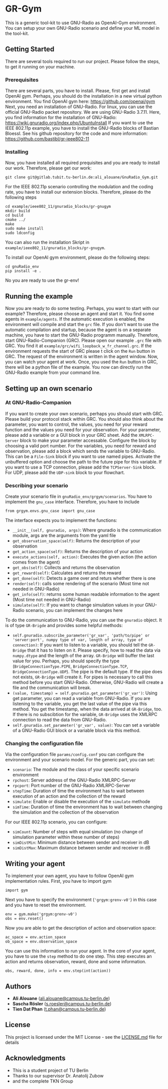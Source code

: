 # GR-Gym

This is a generic tool-kit to use GNU-Radio as OpenAI-Gym environment. You can setup your own GNU-Radio scenario and define your ML model in the tool-kit.

## Getting Started

There are several tools required to run our project. Please follow the steps, to get it running on your machine.

### Prerequisites

There are several parts, you have to install.
Please, first get and install OpenAI gym. Perhaps, you should do the installation in a new virtual python environment. You find OpenAI gym here: https://github.com/openai/gym
Next, you need an installation of GNU-Radio. For linux, you can use the official GNU-Radio packet repository. We are using GNU-Radio 3.7.11. Here, you find information for the installation of GNU-Radio: https://wiki.gnuradio.org/index.php/UbuntuInstall
If you want to use the IEEE 802.11p example, you have to install the GNU-Radio blocks of Bastian Bloessl. See his github repository for the code and more information: https://github.com/bastibl/gr-ieee802-11

### Installing

Now, you have installed all required prequisites and you are ready to install our work. Therefore, please get our work:
```
git clone git@gitlab.tubit.tu-berlin.de:ali_alouane/GnuRadio_Gym.git
```

For the IEEE 802.11p scenario controlling the modulation and the coding rate, you have to install our extension blocks. Therefore, please do the following steps
```
cd example/ieee802_11/gnuradio_blocks/gr-gnugym
mkdir build
cd build
cmake ../
make
sudo make install
sudo ldconfig
```
You can also run the installation Skript in `example/ieee802_11/gnuradio_blocks/gr-gnugym`.

To install our OpenAI gym environment, please do the following steps:

```
cd gnuRadio_env
pip install -e .
```

No you are ready to use the gr-env!

## Running the example

Now you are ready to do some testing. Perhaps, you want to start with our example? Therefore, please choose an agent and start it. You find some agents in `example/agents`. If the automatic execution is enabled, the environment will compile and start the `grc` file.
If you don't want to use the automatic compilation and startup, because the agent is on a separate machine, you have to start the GNU-Radio programm manually. Therefore, start GNU-Radio-Companion (GRC). Please open our example `.grc` file with GRC. You find it at `example/grc/wifi_loopback_w_fr_channel.grc`. If the environment requests the start of GRC please t click on the `Run` button in GRC. The request of the environment is written in the agent window. Now, you can watch your agent at work.
Once, you used the `Run` button in GRC, there will be a python file of the example. You now can directly run the GNU-Radio example from your command line.

## Setting up an own scenario

### At GNU-Radio-Companion
If you want to create your own scenario, perhaps you should start with GRC. Please build your protocol stack within GRC. You should also think about the parameter, you want to control, the values, you need for your reward function and the values you need for your observation. For your parameter, please add a variable or a GUI block in your GRC sheet. Add the `XMLRPC-Server` block to make your parameter accessable. Configure the block by choosing a valid port number. For the variables, you need for reward and observation, please add a block which sends the variable to GNU-Radio. This can be a `File-Sink` block if you want to use named pipes. Activate the unbuffered option and choose the path to the future pipe for this variable. If you want to use a TCP connection, please add the `TCPServer-Sink` block. For UDP, please add the `UDP-sink` block to your flowchart.

### Describing your scenario
Create your scenario file in `gnuRadio_env/grgym/scenarios`. You have to implement the `gnu_case` interface. Therefore, you have to include 

```
from grgym.envs.gnu_case import gnu_case
```
The interface expects you to implement the functions:
- `__init__(self, gnuradio, args)`: Where gnuradio is the communication module, args are the arguments from the yaml file
- `get_observation_space(self)`: Returns the description of your observation
- `get_action_space(self)`: Returns the description of your action
- `execute_actions(self, action)`: Executes the given action (the action comes from the agent)
- `get_obs(self)`: Collects and returns the observation
- `get_reward(self)`: Calculates and returns the reward
- `get_done(self)`: Detects a game over and returs whether there is one
- `render(self)`: calls some rendering of the scenario (Most time not needed in GNU-Radio)
- `get_info(self)`: returns some human readable information to the agent (Most time not needed in GNU-Radio)
- `simulate(self)`: If you want to change simulation values in your GNU-Radio scenario, you can implement the changes here

To do the communication to GNU-Radio, you can use the `gnuradio` object. It is of type `GR-Brigde` and provides some helpful methods:
- `self.gnuradio.subscribe_parameter('gr_var', 'path/to/pipe' or 'server:port', numpy type of var, length of array, type of connection)`: If you want to listen to a variable, you should tell the `GR-Bridge` that it has to listen on it. Please specify, how to read the data via `numpy.dtype` and the length of the array. `GR-Bridge` will buffer the last value for you. Perhaps, you should specify the type (`BridgeConnectionType.PIPE`, `BridgeConnectionType.TCP`, `BridgeConnectionType.UDP`). The pipe is the default type. If the pipe does not exists, `GR-Bridge` will create it. For pipes is necessary to call this method before you start GNU-Radio. Otherwise, GNU-Radio will create a file and the communication will break.
- `(value, timestamp) = self.gnuradio.get_parameter('gr_var')`: Using get parameter, you can read a variable from GNU-Radio. If you are listening to the variable, you get the last value of the pipe via this method. You get the timestamp, when the data arrived at `GR-Bridge`, too. If there is no subscibtion for the variable, `GR-Bridge` uses the XMLRPC connection to read the data from GNU-Radio.
- `self.gnuradio.set_parameter('gr_var', value)`: You can set a variable of a GNU-Radio GUI block or a variable block via this method.

### Changing the configuration file
Via the configuration file `params/config.conf` you can configure the environment and your scenario model. For the generic part, you can set:
- `scenario`: The module and the class of your specific scenario environment
- `rpchost`: Server address of the GNU-Radio XMLRPC-Server
- `rpcport`: Port number of the GNU-Radio XMLRPC-Server
- `stepTime`: Duration of time the environment has to wait between execution of an action and the collection of the reward
- `simulate`: Enable or disable the execution of the `simulate` methode
- `simTime`: Duration of time the environment has to wait between changing the simulation and the collection of the observation

For our IEEE 802.11p scenario, you can configure:
- `simCount`: Number of steps with equal simulation (no change of simulation parameter within these number of steps)
- `simDistMin`: Minimum distance between sender and receiver in dB
- `simDistMax`: Maximum distance between sender and receiver in dB

## Writing your agent

To implement your own agent, you have to follow OpenAI gym implementation rules. First, you have to import gym
```
import gym
```
Next you have to specify the environment (`'grgym:grenv-v0'`) in this case and you have to reset the environment.
```
env = gym.make('grgym:grenv-v0')
obs = env.reset()
```
Now you are able to get the description of action and observation space:
```
ac_space = env.action_space
ob_space = env.observation_space
```
You can use this information to run your agent. In the core of your agent, you have to use the `step` method to do one step. This step executes an action and returns observation, reward, done and some information.
```
obs, reward, done, info = env.step(int(action))
```

## Authors

* **Ali Alouane** (ali.alouane@campus.tu-berlin.de)
* **Sascha Rösler** (s.roesler@campus.tu-berlin.de)
* **Tien Dat Phan** (t.phan@campus.tu-berlin.de)

## License

This project is licensed under the MIT License - see the [LICENSE.md](LICENSE.md) file for details

## Acknowledgments

* This is a student project of TU Berlin
* Thanks to our supervisor Dr. Anatolij Zubow
* and the complete TKN Group
